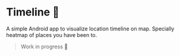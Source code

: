 # Timeline 📌
A simple Android app to visualize location timeline on map. Specially heatmap of places you have been to.

> Work in progress 🚧
